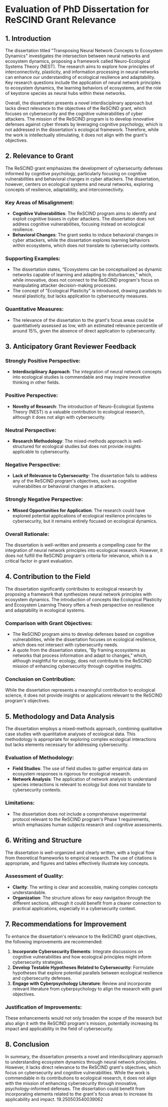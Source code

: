 # Evaluation of PhD Dissertation for ReSCIND Grant Relevance

## 1. Introduction

The dissertation titled "Transposing Neural Network Concepts to Ecosystem Dynamics" investigates the intersection between neural networks and ecosystem dynamics, proposing a framework called Neuro-Ecological Systems Theory (NEST). The research aims to explore how principles of interconnectivity, plasticity, and information processing in neural networks can enhance our understanding of ecological resilience and adaptability. Key research questions include the application of neural network principles to ecosystem dynamics, the learning behaviors of ecosystems, and the role of keystone species as neural hubs within these networks.

Overall, the dissertation presents a novel interdisciplinary approach but lacks direct relevance to the objectives of the ReSCIND grant, which focuses on cybersecurity and the cognitive vulnerabilities of cyber attackers. The mission of the ReSCIND program is to develop innovative defenses against cyber threats by leveraging cognitive psychology, which is not addressed in the dissertation's ecological framework. Therefore, while the work is intellectually stimulating, it does not align with the grant's objectives.

## 2. Relevance to Grant

The ReSCIND grant emphasizes the development of cybersecurity defenses informed by cognitive psychology, particularly focusing on cognitive vulnerabilities and behavioral changes in cyber attackers. The dissertation, however, centers on ecological systems and neural networks, exploring concepts of resilience, adaptability, and interconnectivity. 

### Key Areas of Misalignment:
- **Cognitive Vulnerabilities**: The ReSCIND program aims to identify and exploit cognitive biases in cyber attackers. The dissertation does not address cognitive vulnerabilities, focusing instead on ecological resilience.
- **Behavioral Changes**: The grant seeks to induce behavioral changes in cyber attackers, while the dissertation explores learning behaviors within ecosystems, which does not translate to cybersecurity contexts.
  
### Supporting Examples:
- The dissertation states, “Ecosystems can be conceptualized as dynamic networks capable of learning and adapting to disturbances,” which, while innovative, does not connect to the ReSCIND program's focus on manipulating attacker decision-making processes.
- The concept of "Ecological Plasticity" is introduced, drawing parallels to neural plasticity, but lacks application to cybersecurity measures.

### Quantitative Measures:
- The relevance of the dissertation to the grant's focus areas could be quantitatively assessed as low, with an estimated relevance percentile of around 15%, given the absence of direct application to cybersecurity.

## 3. Anticipatory Grant Reviewer Feedback

### Strongly Positive Perspective:
- **Interdisciplinary Approach**: The integration of neural network concepts into ecological studies is commendable and may inspire innovative thinking in other fields.

### Positive Perspective:
- **Novelty of Research**: The introduction of Neuro-Ecological Systems Theory (NEST) is a valuable contribution to ecological research, although it does not align with cybersecurity.

### Neutral Perspective:
- **Research Methodology**: The mixed-methods approach is well-structured for ecological studies but does not provide insights applicable to cybersecurity.

### Negative Perspective:
- **Lack of Relevance to Cybersecurity**: The dissertation fails to address any of the ReSCIND program's objectives, such as cognitive vulnerabilities or behavioral changes in attackers.

### Strongly Negative Perspective:
- **Missed Opportunities for Application**: The research could have explored potential applications of ecological resilience principles to cybersecurity, but it remains entirely focused on ecological dynamics.

### Overall Rationale:
The dissertation is well-written and presents a compelling case for the integration of neural network principles into ecological research. However, it does not fulfill the ReSCIND program's criteria for relevance, which is a critical factor in grant evaluation.

## 4. Contribution to the Field

The dissertation significantly contributes to ecological research by proposing a framework that synthesizes neural network principles with ecosystem dynamics. The introduction of concepts like Ecological Plasticity and Ecosystem Learning Theory offers a fresh perspective on resilience and adaptability in ecological systems.

### Comparison with Grant Objectives:
- The ReSCIND program aims to develop defenses based on cognitive vulnerabilities, while the dissertation focuses on ecological resilience, which does not intersect with cybersecurity needs.
- A quote from the dissertation states, “By framing ecosystems as networks that process information and adapt to changes,” which, although insightful for ecology, does not contribute to the ReSCIND mission of enhancing cybersecurity through cognitive insights.

### Conclusion on Contribution:
While the dissertation represents a meaningful contribution to ecological science, it does not provide insights or applications relevant to the ReSCIND program's objectives.

## 5. Methodology and Data Analysis

The dissertation employs a mixed-methods approach, combining qualitative case studies with quantitative analyses of ecological data. This methodology is appropriate for exploring complex ecological interactions but lacks elements necessary for addressing cybersecurity.

### Evaluation of Methodology:
- **Field Studies**: The use of field studies to gather empirical data on ecosystem responses is rigorous for ecological research.
- **Network Analysis**: The application of network analysis to understand species interactions is relevant to ecology but does not translate to cybersecurity contexts.

### Limitations:
- The dissertation does not include a comprehensive experimental protocol relevant to the ReSCIND program's Phase 1 requirements, which emphasizes human subjects research and cognitive assessments.

## 6. Writing and Structure

The dissertation is well-organized and clearly written, with a logical flow from theoretical frameworks to empirical research. The use of citations is appropriate, and figures and tables effectively illustrate key concepts.

### Assessment of Quality:
- **Clarity**: The writing is clear and accessible, making complex concepts understandable.
- **Organization**: The structure allows for easy navigation through the different sections, although it could benefit from a clearer connection to practical applications, especially in a cybersecurity context.

## 7. Recommendations for Improvement

To enhance the dissertation's relevance to the ReSCIND grant objectives, the following improvements are recommended:

1. **Incorporate Cybersecurity Elements**: Integrate discussions on cognitive vulnerabilities and how ecological principles might inform cybersecurity strategies.
2. **Develop Testable Hypotheses Related to Cybersecurity**: Formulate hypotheses that explore potential parallels between ecological resilience and cybersecurity defenses.
3. **Engage with Cyberpsychology Literature**: Review and incorporate relevant literature from cyberpsychology to align the research with grant objectives.

### Justification of Improvements:
These enhancements would not only broaden the scope of the research but also align it with the ReSCIND program's mission, potentially increasing its impact and applicability in the field of cybersecurity.

## 8. Conclusion

In summary, the dissertation presents a novel and interdisciplinary approach to understanding ecosystem dynamics through neural network principles. However, it lacks direct relevance to the ReSCIND grant's objectives, which focus on cybersecurity and cognitive vulnerabilities. While the work is commendable in its contributions to ecological research, it does not align with the mission of enhancing cybersecurity through innovative, psychology-informed defenses. The dissertation could benefit from incorporating elements related to the grant's focus areas to increase its applicability and impact. 19.250503540039062